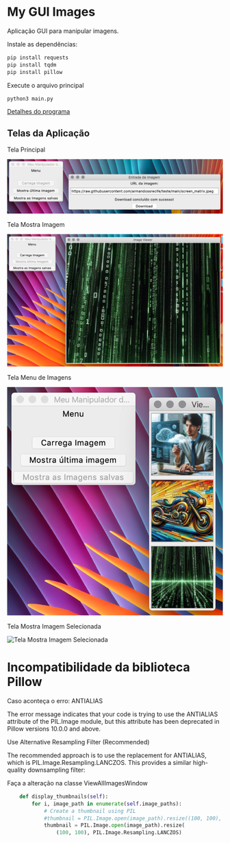 # My GUI Images

Aplicação GUI para manipular imagens.

Instale as dependências:

```bash
pip install requests
pip install tqdm
pip install pillow
```

Execute o arquivo principal

```bash
python3 main.py
```

[Detalhes do programa](https://github.com/armandossrecife/my_gui_images/blob/main/detalhes.md)

## Telas da Aplicação

Tela Principal

![Tela Principal](https://github.com/armandossrecife/my_gui_images/blob/main/docs/T1-Download-Imagem.png "Faz download de imagem")

Tela Mostra Imagem

![Tela Mostra Imagem](https://github.com/armandossrecife/my_gui_images/blob/main/docs/T2-Mostra-Imagem.png "Mostra Imagem")

Tela Menu de Imagens 

![Tela Mostra Botões de Imagens](https://github.com/armandossrecife/my_gui_images/blob/main/docs/T3-Menu-Mostra-Imagens.png "Botões de Imagens")

Tela Mostra Imagem Selecionada

![Tela Mostra Imagem Selecionada](https://github.com/armandossrecife/my_gui_images/blob/main/docs/T4-Tela-Imagem-Selecionada.png "Imagem Selecionada")

# Incompatibilidade da biblioteca Pillow

Caso aconteça o erro: ANTIALIAS

The error message indicates that your code is trying to use the ANTIALIAS attribute of the PIL.Image module, but this attribute has been deprecated in Pillow versions 10.0.0 and above. 

Use Alternative Resampling Filter (Recommended)

The recommended approach is to use the replacement for ANTIALIAS, which is PIL.Image.Resampling.LANCZOS. This provides a similar high-quality downsampling filter:

Faça a alteração na classe ViewAllImagesWindow

```python
    def display_thumbnails(self):
        for i, image_path in enumerate(self.image_paths):
            # Create a thumbnail using PIL
            #thumbnail = PIL.Image.open(image_path).resize((100, 100), PIL.Image.ANTIALIAS)
            thumbnail = PIL.Image.open(image_path).resize(
                (100, 100), PIL.Image.Resampling.LANCZOS)
```



